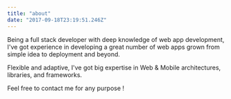 ```yaml
---
title: "about"
date: "2017-09-18T23:19:51.246Z"
---
```


Being a full stack developer with deep knowledge of web app development, I've got experience in developing a great number of web apps grown from simple idea to deployment and beyond.

Flexible and adaptive, I've got big expertise in Web & Mobile architectures, libraries, and frameworks.

Feel free to contact me for any purpose !